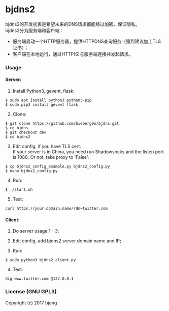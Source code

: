# bjdns2

bjdns2的开发初衷是希望未来的DNS请求都能经过加密，保证隐私。  
bjdns2分为服务端和客户端：  
* 服务端启动一个HTTP服务器，提供HTTPDNS查询服务（强烈建议加上TLS证书）；
* 客户端在本地运行，通过HTTP(S)与服务端连接并发起请求。  

### Usage  
#### Server:
1. Install Python3, gevent, flask:
```
$ sudo apt install python3 python3-pip
$ sudo pip3 install gevent flask
```
2. Clone:
```
$ git clone https://github.com/bieberg0n/bjdns.git
$ cd bjdns
$ git checkout dev
$ cd bjdns2
```

3. Edit config, if you have TLS cert.  
If your server is in China, you need run Shadowsocks and the listen port is 1080; Or not, take proxy to 'False'.
```
$ cp bjdns2_config_example.py bjdns2_config.py
$ nano bjdns2_config.py
```

4. Run:
```
$ ./start.sh
```

5. Test:
```
curl https://your.domain.name/?dn=twitter.com
```

#### Client:
1. Do server usage 1 - 3;

2. Edit config, add bjdns2 server domain name and IP;

3. Run:
```
$ sudo python3 bjdns2_client.py
```

4. Test:
```
dig www.twitter.com @127.0.0.1
```

### License (GNU GPL3)  
Copyright (c) 2017 bjong
